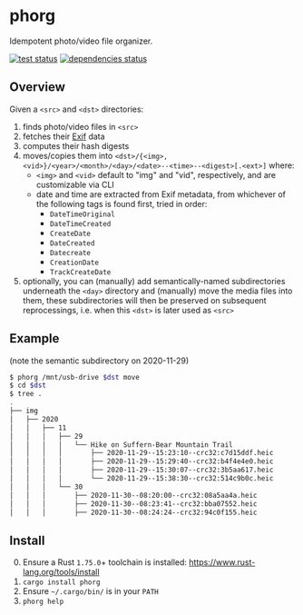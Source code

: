 phorg
===============================================================================

Idempotent photo/video file organizer.

[![test status](https://github.com/xandkar/phorg/actions/workflows/test.yml/badge.svg)](https://github.com/xandkar/phorg/actions)
[![dependencies status](https://deps.rs/repo/github/xandkar/phorg/status.svg)](https://deps.rs/repo/github/xandkar/phorg)

Overview
-------------------------------------------------------------------------------

Given a `<src>` and `<dst>` directories:

1. finds photo/video files in `<src>`
2. fetches their [Exif](https://en.wikipedia.org/wiki/Exif) data
3. computes their hash digests
4. moves/copies them into
   `<dst>/{<img>,<vid>}/<year>/<month>/<day>/<date>--<time>--<digest>[.<ext>]`
   where:
    - `<img>` and `<vid>` default to "img" and "vid", respectively, and are
      customizable via CLI
    - date and time are extracted from Exif metadata, from whichever of the
      following tags is found first, tried in order:
      + `DateTimeOriginal`
      + `DateTimeCreated`
      + `CreateDate`
      + `DateCreated`
      + `Datecreate`
      + `CreationDate`
      + `TrackCreateDate`
5. optionally, you can (manually) add semantically-named subdirectories
   underneath the `<day>` directory and (manually) move the media files into
   them, these subdirectories will then be preserved on subsequent
   reprocessings, i.e. when this `<dst>` is later used as `<src>`

Example
-------------------------------------------------------------------------------

(note the semantic subdirectory on 2020-11-29)

```sh
$ phorg /mnt/usb-drive $dst move
$ cd $dst
$ tree .
.
├── img
│   ├── 2020
│   │   ├── 11
│   │   │   ├── 29
│   │   │   │   └── Hike on Suffern-Bear Mountain Trail
│   │   │   │       ├── 2020-11-29--15:23:10--crc32:c7d15ddf.heic
│   │   │   │       ├── 2020-11-29--15:29:40--crc32:b4f4e4e0.heic
│   │   │   │       ├── 2020-11-29--15:30:07--crc32:3b5aa617.heic
│   │   │   │       └── 2020-11-29--15:38:30--crc32:514c9b0c.heic
│   │   │   └── 30
│   │   │       ├── 2020-11-30--08:20:00--crc32:08a5aa4a.heic
│   │   │       ├── 2020-11-30--08:23:41--crc32:bba07552.heic
│   │   │       ├── 2020-11-30--08:24:24--crc32:94c0f155.heic
```

Install
-------------------------------------------------------------------------------

0. Ensure a Rust `1.75.0`+ toolchain is installed: <https://www.rust-lang.org/tools/install>
1. `cargo install phorg`
2. Ensure `~/.cargo/bin/` is in your `PATH`
3. `phorg help`
